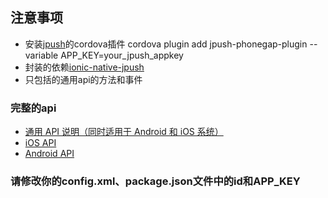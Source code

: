 ## 注意事项

  - 安装[jpush](https://github.com/jpush/jpush-phonegap-plugin.git)的cordova插件 cordova plugin add jpush-phonegap-plugin --variable APP_KEY=your_jpush_appkey
  - 封装的依赖[ionic-native-jpush](https://github.com/DarrenHou1993/ionic-native-jpush.git)
  - 只包括的通用api的方法和事件

### 完整的api

* [通用 API 说明（同时适用于 Android 和 iOS 系统）](https://github.com/jpush/jpush-phonegap-plugin/blob/master/doc/Common_detail_api.md)
* [iOS API](https://github.com/jpush/jpush-phonegap-plugin/blob/master/doc/iOS_API.md)
* [Android API ](https://github.com/jpush/jpush-phonegap-plugin/blob/master/doc/Android_detail_api.md)

### 请修改你的config.xml、package.json文件中的id和APP_KEY
